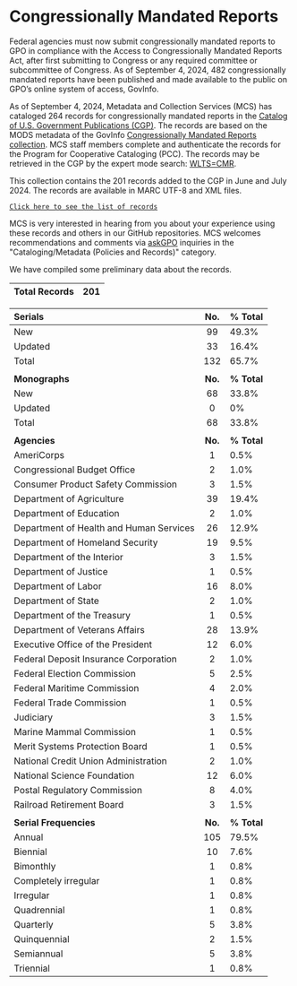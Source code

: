 # Congressionally Mandated Reports

Federal agencies must now submit congressionally mandated reports to GPO in compliance with the Access to Congressionally Mandated Reports Act, after first submitting to Congress or any required committee or subcommittee of Congress. As of September 4, 2024, 482 congressionally mandated reports have been published and made available to the public on GPO’s online system of access, GovInfo.

As of September 4, 2024, Metadata and Collection Services (MCS) has cataloged 264 records for congressionally mandated reports in the [Catalog of U.S. Government Publications (CGP)](https://catalog.gpo.gov/). The records are based on the MODS metadata of the GovInfo [Congressionally Mandated Reports collection](https://www.govinfo.gov/app/collection/cmr). MCS staff members complete and authenticate the records for the Program for Cooperative Cataloging (PCC). The records may be retrieved in the CGP by the expert mode search: [WLTS=CMR](https://catalog.gpo.gov/F/?func=find-c&ccl_term=wlts%3Dcmr&x=0&y=0).

This collection contains the 201 records added to the CGP in June and July 2024. The records are available in MARC UTF-8 and XML files.

[`Click here to see the list of records`](/Congressionally_Mandated_Reports/CMR_Records_Display_Page.md)

MCS is very interested in hearing from you about your experience using these records and others in our GitHub repositories. MCS welcomes recommendations and comments via [askGPO](https://ask.gpo.gov/s/) inquiries in the "Cataloging/Metadata (Policies and Records)" category.

We have compiled some preliminary data about the records.

| Total Records | 201 |
|:-----|:-----|

| **Serials** | **No.** | **% Total** |
|:-----|:-----:|:-----|
| New | 99 | 49.3% |
| Updated | 33 | 16.4% |
| Total | 132 | 65.7% |
| | | |
| **Monographs** | **No.** | **% Total** |
| New | 68 | 33.8% |
| Updated | 0 | 0% |
| Total | 68 | 33.8% |
| | | |
| **Agencies** | **No.** | **% Total** |
| AmeriCorps | 1 | 0.5% |
| Congressional Budget Office | 2 | 1.0% |
| Consumer Product Safety Commission | 3 | 1.5% |
| Department of Agriculture | 39 | 19.4% |
| Department of Education | 2 | 1.0% |
| Department of Health and Human Services | 26 | 12.9% |
| Department of Homeland Security | 19 | 9.5% |
| Department of the Interior | 3 | 1.5% |
| Department of Justice | 1 | 0.5% |
| Department of Labor | 16 | 8.0% |
| Department of State | 2 | 1.0% |
| Department of the Treasury | 1 | 0.5% |
| Department of Veterans Affairs | 28 | 13.9% |
| Executive Office of the President | 12 | 6.0% |
| Federal Deposit Insurance Corporation | 2 | 1.0% |
| Federal Election Commission | 5 | 2.5% |
| Federal Maritime Commission | 4 | 2.0% |
| Federal Trade Commission | 1 | 0.5% |
| Judiciary | 3 | 1.5% |
| Marine Mammal Commission  | 1 | 0.5% |
| Merit Systems Protection Board | 1 | 0.5% |
| National Credit Union Administration  | 2 | 1.0% |
| National Science Foundation | 12 | 6.0% |
| Postal Regulatory Commission | 8 | 4.0% |
| Railroad Retirement Board | 3 | 1.5% |
| | | |
| **Serial Frequencies** | **No.** | **% Total** |
| Annual | 105 | 79.5% |
| Biennial | 10 | 7.6% |
| Bimonthly | 1 | 0.8% |
| Completely irregular | 1 | 0.8% |
| Irregular | 1 | 0.8% |
| Quadrennial | 1 | 0.8% |
| Quarterly | 5 | 3.8% |
| Quinquennial | 2 | 1.5% |
| Semiannual | 5 | 3.8% |
| Triennial | 1 | 0.8% |
